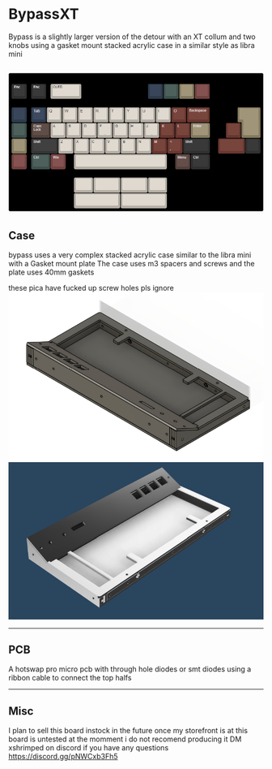# BypassXT
Bypass is a slightly larger version of the detour with an XT collum and two knobs using a gasket mount stacked acrylic case in a similar style as libra mini 


![alt text](https://github.com/ShrimpedKeyboard/BypassXT/blob/main/KLE/bypassxt.png?raw=true)
 --- 

## Case

bypass uses a very complex stacked acrylic case similar to the libra mini with a Gasket mount plate
The case uses m3 spacers and screws and the plate uses  40mm gaskets


these pica have fucked up screw holes pls ignore 
![alt text](https://github.com/ShrimpedKeyboard/BypassXT/blob/main/Pictures/Case%202.png?raw=true)
![alt text](https://github.com/ShrimpedKeyboard/BypassXT/blob/main/Pictures/Case%201.png?raw=true)

 --- 

## PCB

A hotswap pro micro pcb with through hole diodes or smt diodes using a ribbon cable to connect the top halfs

 --- 

## Misc
I plan to sell this board instock in the future once my storefront is at 
this board is untested at the momment i do not recomend producing it 
DM xshrimped on discord if you have any questions
https://discord.gg/pNWCxb3Fh5
